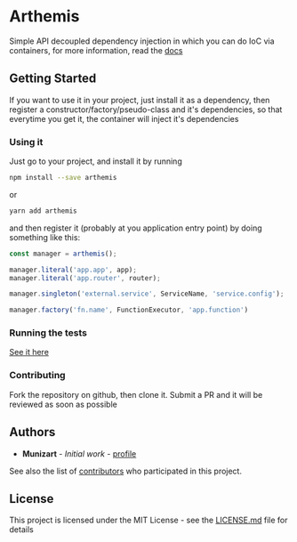 # Arthemis

Simple API decoupled dependency injection in which you can do IoC via containers, for more information, read the [docs](https://github.com/munizart/arthemis/tree/master/docs)

## Getting Started

If you want to use it in your project, just install it as a dependency, then register a constructor/factory/pseudo-class and it's dependencies, so that everytime you get it, the container will inject it's dependencies

### Using it

Just go to your project, and install it by running
```bash
npm install --save arthemis
```
or
```bash
yarn add arthemis
```

and then register it (probably at you application entry point) by doing something like this:

```javascript
const manager = arthemis();

manager.literal('app.app', app);
manager.literal('app.router', router);

manager.singleton('external.service', ServiceName, 'service.config');

manager.factory('fn.name', FunctionExecutor, 'app.function')

```

### Running the tests

[See it here](https://github.com/munizart/arthemis/issues/3#issue-365987228)

### Contributing

Fork the repository on github, then clone it. Submit a PR and it will be reviewed as soon as possible

## Authors

* **Munizart** - *Initial work* - [profile](https://github.com/munizart)

See also the list of [contributors](https://github.com/your/project/contributors) who participated in this project.

## License

This project is licensed under the MIT License - see the [LICENSE.md](LICENSE.md) file for details
